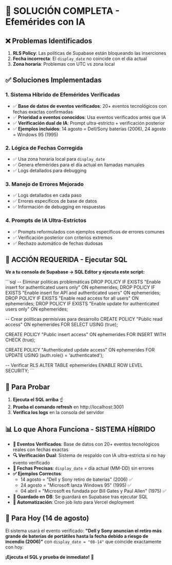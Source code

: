 # 🚨 SOLUCIÓN COMPLETA - Efemérides con IA

## ❌ Problemas Identificados

1. **RLS Policy**: Las políticas de Supabase están bloqueando las inserciones
2. **Fecha incorrecta**: El `display_date` no coincide con el día actual
3. **Zona horaria**: Problemas con UTC vs zona local

## ✅ Soluciones Implementadas

### 1. **Sistema Híbrido de Efemérides Verificadas**

- ✅ **Base de datos de eventos verificados**: 20+ eventos tecnológicos con fechas exactas confirmadas
- ✅ **Prioridad a eventos conocidos**: Usa eventos verificados antes que IA
- ✅ **Verificación dual de IA**: Prompt ultra-estricto + verificación posterior
- ✅ **Ejemplos incluidos**: 14 agosto = Dell/Sony baterías (2006), 24 agosto = Windows 95 (1995)

### 2. **Lógica de Fechas Corregida**

- ✅ Usa zona horaria local para `display_date`
- ✅ Genera efemérides para el día actual en llamadas manuales
- ✅ Logs detallados para debugging

### 3. **Manejo de Errores Mejorado**

- ✅ Logs detallados en cada paso
- ✅ Errores específicos de base de datos
- ✅ Información de debugging en respuestas

### 4. **Prompts de IA Ultra-Estrictos**

- ✅ Prompts reformulados con ejemplos específicos de errores comunes
- ✅ Verificación posterior con criterios extremos
- ✅ Rechazo automático de fechas dudosas

## 🔧 ACCIÓN REQUERIDA - Ejecutar SQL

**Ve a tu consola de Supabase → SQL Editor y ejecuta este script:**

\`\`\`sql
-- Eliminar políticas problemáticas
DROP POLICY IF EXISTS "Enable insert for authenticated users only" ON ephemerides;
DROP POLICY IF EXISTS "Enable insert for API and authenticated users" ON ephemerides;
DROP POLICY IF EXISTS "Enable read access for all users" ON ephemerides;
DROP POLICY IF EXISTS "Enable update for authenticated users only" ON ephemerides;

-- Crear políticas permisivas para desarrollo
CREATE POLICY "Public read access" ON ephemerides
  FOR SELECT USING (true);

CREATE POLICY "Public insert access" ON ephemerides
  FOR INSERT WITH CHECK (true);

CREATE POLICY "Authenticated update access" ON ephemerides
  FOR UPDATE USING (auth.role() = 'authenticated');

-- Verificar RLS
ALTER TABLE ephemerides ENABLE ROW LEVEL SECURITY;
\`\`\`

## 🧪 Para Probar

1. **Ejecuta el SQL arriba** ☝️
2. **Prueba el comando refresh** en http://localhost:3001
3. **Verifica los logs** en la consola del servidor

## 📊 Lo que Ahora Funciona - SISTEMA HÍBRIDO

- **🎯 Eventos Verificados**: Base de datos con 20+ eventos tecnológicos reales con fechas exactas
- **🔍 Verificación Dual**: Sistema de respaldo con IA ultra-estricta si no hay evento verificado
- **📅 Fechas Precisas**: `display_date` = día actual (MM-DD) sin errores
- **✅ Ejemplos Correctos**: 
  - 14 agosto = "Dell y Sony retiro de baterías" (2006) ✅
  - 24 agosto = "Microsoft lanza Windows 95" (1995) ✅
  - 04 abril = "Microsoft es fundada por Bill Gates y Paul Allen" (1975) ✅
- **💾 Guardado en DB**: Se guardará en Supabase tras ejecutar SQL
- **🤖 Automatización**: Cron job listo para Vercel deployment

## 🎯 Para Hoy (14 de agosto)

El sistema usará el evento verificado: **"Dell y Sony anuncian el retiro más grande de baterías de portátiles hasta la fecha debido a riesgo de incendio (2006)"** con `display_date = "08-14"` que coincide exactamente con hoy.

**¡Ejecuta el SQL y prueba de inmediato!** 🚀
